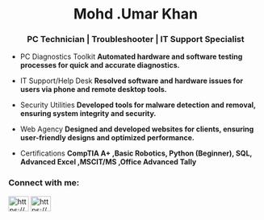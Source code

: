 <h1 align="center">Mohd .Umar Khan</h1>
<h3 align="center">PC Technician | Troubleshooter | IT Support Specialist</h3>

- PC Diagnostics Toolkit **Automated hardware and software testing processes for quick and accurate diagnostics.**

- IT Support/Help Desk **Resolved software and hardware issues for users via phone and remote desktop tools.**

- Security Utilities **Developed tools for malware detection and removal, ensuring system integrity and security.**

- Web Agency **Designed and developed websites for clients, ensuring user-friendly designs and optimized performance.**

- Certifications **CompTIA A+ ,Basic Robotics, Python (Beginner), SQL, Advanced Excel ,MSCIT/MS ,Office Advanced Tally**

<h3 align="left">Connect with me:</h3>
<p align="left">
<a href="https://linkedin.com/in/https://www.linkedin.com/in/umar-aslam-khan-944537263/" target="blank"><img align="center" src="https://raw.githubusercontent.com/rahuldkjain/github-profile-readme-generator/master/src/images/icons/Social/linked-in-alt.svg" alt="https://www.linkedin.com/in/umar-aslam-khan-944537263/" height="30" width="40" /></a>
<a href="https://hashnode.com/https://hashnode.com/@umarkhann" target="blank"><img align="center" src="https://raw.githubusercontent.com/rahuldkjain/github-profile-readme-generator/master/src/images/icons/Social/hashnode.svg" alt="https://hashnode.com/@umarkhann" height="30" width="40" /></a>
</p>




